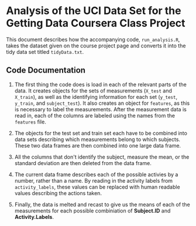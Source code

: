 # Analysis of the UCI Data Set for the Getting Data Coursera Class Project

This document describes how the accompanying code, `run_analysis.R`, takes the dataset given on the course project page and converts it into the tidy data set titled `tidyData.txt`.

## Code Documentation

1. The first thing the code does is load in each of the relevant parts of the data. It creates objects for the sets of measurements (`X_test` and `X_train`), as well as the identifying information for each set (`y_test`, `y_train`, and `subject_test`). It also creates an object for `features`, as this is necessary to label the measurements. After the measurement data is read in, each of the columns are labeled using the names from the `features` file.

2. The objects for the test set and train set each have to be combined into data sets describing which measurements belong to which subjects. These two data frames are then combined into one large data frame.

3. All the columns that don't identify the subject, measure the mean, or the standard deviation are then deleted from the data frame.

4. The current data frame describes each of the possible activies by a number, rather than a name. By reading in the activity labels from `activity_labels`, these values can be replaced with human readable values describing the actions taken.

5. Finally, the data is melted and recast to give us the means of each of the measurements for each possible combiniation of **Subject.ID** and **Activity.Labels**.
